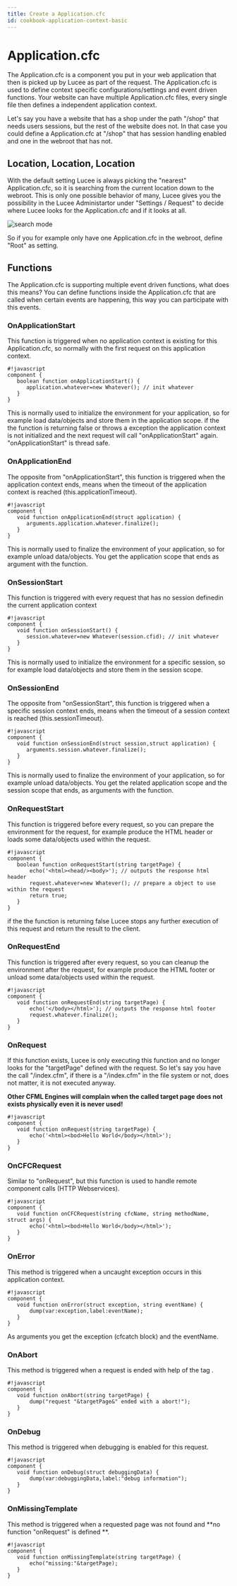 ```yaml
---
title: Create a Application.cfc
id: cookbook-application-context-basic
---
```


# Application.cfc #
The Application.cfc is a component you put in your web application that then is picked up by Lucee as part of the request.
The Application.cfc is used to define context specific configurations/settings and event driven functions.
Your website can have multiple Application.cfc files, every single file then defines a independent application context.

Let's say you have a website that has a shop under the path "/shop" that needs users sessions, but the rest of the website does not.
In that case you could define a Application.cfc at "/shop" that has session handling enabled and one in the webroot that has not.

## Location, Location, Location ##
With the default setting Lucee is always picking the "nearest" Application.cfc, so it is searching from the current location down to the webroot.
This is only one possible behavior of many, Lucee gives you the possibility in the Lucee Administartor under "Settings / Request" to decide where Lucee looks for the Application.cfc and if it looks at all.

![search mode](https://bitbucket.org/repo/rX87Rq/images/3223743265-APP-SEARCH-MODE.png)

So if you for example only have one Application.cfc in the webroot, define "Root" as setting.

## Functions ##
The Application.cfc is supporting multiple event driven functions, what does this means?
You can define functions inside the Application.cfc that are called when certain events are happening, this way you can participate with this events.

### OnApplicationStart ###
This function is triggered when no application context is existing for this Application.cfc, so normally with the first request on this application context.

```
#!javascript
component {
   boolean function onApplicationStart() {
      application.whatever=new Whatever(); // init whatever
   }
}
```
This is normally used to initialize the environment for your application, so for example load data/objects and store them in the application scope.
if the the function is returning false or throws a exception the application context is not initialized and the next request will call "onApplicationStart" again. "onApplicationStart" is thread safe.


### OnApplicationEnd ###
The opposite from "onApplicationStart", this function is triggered when the application context ends, means when the timeout of the application context is reached (this.applicationTimeout).

```
#!javascript
component {
   void function onApplicationEnd(struct application) {
      arguments.application.whatever.finalize();
   }
}
```
This is normally used to finalize the environment of your application, so for example unload data/objects.
You get the application scope that ends as argument with the function.


### OnSessionStart ###
This function is triggered with every request that has no session definedin the current application context

```
#!javascript
component {
   void function onSessionStart() {
      session.whatever=new Whatever(session.cfid); // init whatever
   }
}
```
This is normally used to initialize the environment for a specific session, so for example load data/objects and store them in the session scope.

### OnSessionEnd ###
The opposite from "onSessionStart", this function is triggered when a specific session context ends, means when the timeout of a session context is reached (this.sessionTimeout).

```
#!javascript
component {
   void function onSessionEnd(struct session,struct application) {
      arguments.session.whatever.finalize();
   }
}
```
This is normally used to finalize the environment of your application, so for example unload data/objects.
 You get the related application scope and the session scope that ends, as arguments with the function.


### OnRequestStart ###
This function is triggered before every request, so you can prepare the environment for the request, for example produce the HTML header or loads some data/objects used within the request.

```
#!javascript
component {
   boolean function onRequestStart(string targetPage) {
       echo('<html><head/><body>'); // outputs the response html header
       request.whatever=new Whatever(); // prepare a object to use within the request
       return true;
   }
}
```
if the the function is returning false Lucee stops any further execution of this request and return the result to the client.


### OnRequestEnd ###
This function is triggered after every request, so you can cleanup the environment after the request, for example produce the HTML footer or unload some data/objects used within the request.

```
#!javascript
component {
   void function onRequestEnd(string targetPage) {
       echo('</body></html>'); // outputs the response html footer
       request.whatever.finalize();
   }
}
```


### OnRequest ###
If this function exists, Lucee is only executing this function and no longer looks for the "targetPage" defined with the request.
So let's say you have the call "/index.cfm", if there is a "/index.cfm" in the file system or not, does not matter, it is not executed anyway.

**Other CFML Engines will complain when the called target page does not exists physically even it is never used!**

```
#!javascript
component {
   void function onRequest(string targetPage) {
       echo('<html><bod>Hello World</body></html>');
   }
}
```


### OnCFCRequest ###
Similar to "onRequest", but this function is used to handle remote component calls (HTTP Webservices).
```
#!javascript
component {
   void function onCFCRequest(string cfcName, string methodName, struct args) {
       echo('<html><bod>Hello World</body></html>');
   }
}
```

### OnError ###
This method is triggered when a uncaught exception occurs in this application context.

```
#!javascript
component {
   void function onError(struct exception, string eventName) {
       dump(var:exception,label:eventName);
   }
}
```
As arguments you get the exception (cfcatch block) and the eventName.

### OnAbort ###
This method is triggered when a request is ended with help of the tag <cfabort>.

```
#!javascript
component {
   void function onAbort(string targetPage) {
       dump("request "&targetPage&" ended with a abort!");
   }
}
```

### OnDebug ###
This method is triggered when debugging is enabled for this request.

```
#!javascript
component {
   void function onDebug(struct debuggingData) {
       dump(var:debuggingData,label:"debug information");
   }
}
```

### OnMissingTemplate ###
This method is triggered when a requested page was not found and **no function "onRequest" is defined **.


```
#!javascript
component {
   void function onMissingTemplate(string targetPage) {
       echo("missing:"&targetPage);
   }
}
```
